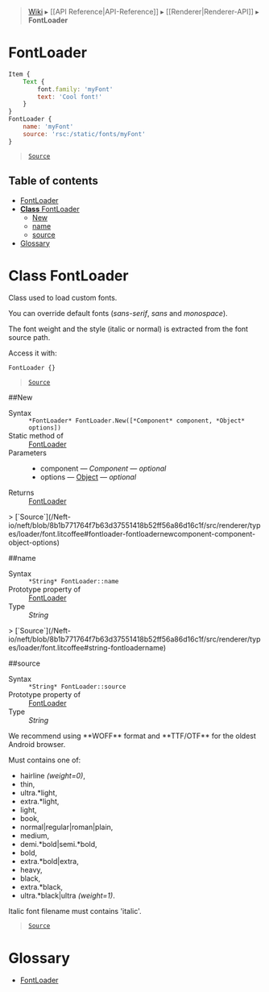 > [Wiki](Home) ▸ [[API Reference|API-Reference]] ▸ [[Renderer|Renderer-API]] ▸ **FontLoader**

# FontLoader

```javascript
Item {
    Text {
        font.family: 'myFont'
        text: 'Cool font!'
    }
}
FontLoader {
    name: 'myFont'
    source: 'rsc:/static/fonts/myFont'
}
```

> [`Source`](/Neft-io/neft/blob/8b1b771764f7b63d37551418b52ff56a86d16c1f/src/renderer/types/loader/font.litcoffee)

## Table of contents
* [FontLoader](#fontloader)
* [**Class** FontLoader](#class-fontloader)
  * [New](#new)
  * [name](#name)
  * [source](#source)
* [Glossary](#glossary)

# **Class** FontLoader

Class used to load custom fonts.

You can override default fonts (*sans-serif*, *sans* and *monospace*).

The font weight and the style (italic or normal) is extracted from the font source path.

Access it with:
```javascript
FontLoader {}
```

> [`Source`](/Neft-io/neft/blob/8b1b771764f7b63d37551418b52ff56a86d16c1f/src/renderer/types/loader/font.litcoffee)

##New
<dl><dt>Syntax</dt><dd><code>&#x2A;FontLoader&#x2A; FontLoader.New([&#x2A;Component&#x2A; component, &#x2A;Object&#x2A; options])</code></dd><dt>Static method of</dt><dd><a href="/Neft-io/neft/wiki/Renderer-FontLoader-API#class-fontloader">FontLoader</a></dd><dt>Parameters</dt><dd><ul><li>component — <i>Component</i> — <i>optional</i></li><li>options — <a href="/Neft-io/neft/wiki/Utils-API#isobject">Object</a> — <i>optional</i></li></ul></dd><dt>Returns</dt><dd><a href="/Neft-io/neft/wiki/Renderer-FontLoader-API#class-fontloader">FontLoader</a></dd></dl>
> [`Source`](/Neft-io/neft/blob/8b1b771764f7b63d37551418b52ff56a86d16c1f/src/renderer/types/loader/font.litcoffee#fontloader-fontloadernewcomponent-component-object-options)

##name
<dl><dt>Syntax</dt><dd><code>&#x2A;String&#x2A; FontLoader::name</code></dd><dt>Prototype property of</dt><dd><a href="/Neft-io/neft/wiki/Renderer-FontLoader-API#class-fontloader">FontLoader</a></dd><dt>Type</dt><dd><i>String</i></dd></dl>
> [`Source`](/Neft-io/neft/blob/8b1b771764f7b63d37551418b52ff56a86d16c1f/src/renderer/types/loader/font.litcoffee#string-fontloadername)

##source
<dl><dt>Syntax</dt><dd><code>&#x2A;String&#x2A; FontLoader::source</code></dd><dt>Prototype property of</dt><dd><a href="/Neft-io/neft/wiki/Renderer-FontLoader-API#class-fontloader">FontLoader</a></dd><dt>Type</dt><dd><i>String</i></dd></dl>
We recommend using **WOFF** format and **TTF/OTF** for the oldest Android browser.

Must contains one of:
 - hairline *(weight=0)*,
 - thin,
 - ultra.*light,
 - extra.*light,
 - light,
 - book,
 - normal|regular|roman|plain,
 - medium,
 - demi.*bold|semi.*bold,
 - bold,
 - extra.*bold|extra,
 - heavy,
 - black,
 - extra.*black,
 - ultra.*black|ultra *(weight=1)*.

Italic font filename must contains 'italic'.

> [`Source`](/Neft-io/neft/blob/8b1b771764f7b63d37551418b52ff56a86d16c1f/src/renderer/types/loader/font.litcoffee#string-fontloadersource)

# Glossary

- [FontLoader](#class-fontloader)

